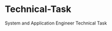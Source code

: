 # Technical-Task
System and Application Engineer Technical Task
<!-- Technical-task/
├── README.md
├── terraform/
│   └── vmware/
│       ├── main.tf
│       ├── variables.tf
│       └── terraform.tfvars
├── ansible/
│   ├── ansible.cfg
│   ├── inventory/
│   │   ├── dev.yml
│   │   ├── test.yml
│   │   └── prod.yml
│   ├── playbooks/
│   │   ├── manage_services.yml
│   │   ├── windows_updates.yml
│   │   ├── antivirus.yml
│   │   └── monitoring.yml
│   └── group_vars/
├── scripts/
│   └── winrm_setup.ps1
├── docs/
│   └── explanation.md -->